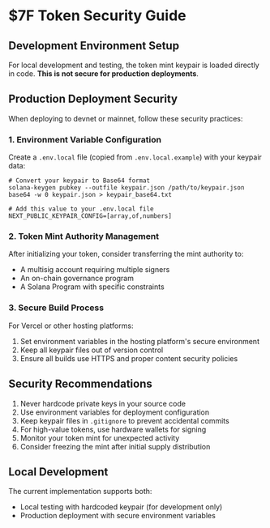 # $7F Token Security Guide

## Development Environment Setup

For local development and testing, the token mint keypair is loaded directly in code. **This is not secure for production deployments**.

## Production Deployment Security

When deploying to devnet or mainnet, follow these security practices:

### 1. Environment Variable Configuration

Create a `.env.local` file (copied from `.env.local.example`) with your keypair data:

```
# Convert your keypair to Base64 format
solana-keygen pubkey --outfile keypair.json /path/to/keypair.json
base64 -w 0 keypair.json > keypair_base64.txt

# Add this value to your .env.local file
NEXT_PUBLIC_KEYPAIR_CONFIG=[array,of,numbers]
```

### 2. Token Mint Authority Management

After initializing your token, consider transferring the mint authority to:
- A multisig account requiring multiple signers
- An on-chain governance program
- A Solana Program with specific constraints

### 3. Secure Build Process

For Vercel or other hosting platforms:
1. Set environment variables in the hosting platform's secure environment
2. Keep all keypair files out of version control
3. Ensure all builds use HTTPS and proper content security policies

## Security Recommendations

1. Never hardcode private keys in your source code
2. Use environment variables for deployment configuration
3. Keep keypair files in `.gitignore` to prevent accidental commits
4. For high-value tokens, use hardware wallets for signing
5. Monitor your token mint for unexpected activity
6. Consider freezing the mint after initial supply distribution

## Local Development

The current implementation supports both:
- Local testing with hardcoded keypair (for development only)
- Production deployment with secure environment variables
